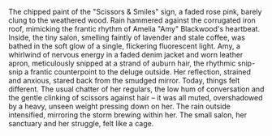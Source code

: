The chipped paint of the "Scissors & Smiles" sign, a faded rose pink, barely clung to the weathered wood.  Rain hammered against the corrugated iron roof, mimicking the frantic rhythm of Amelia "Amy" Blackwood's heartbeat.  Inside, the tiny salon, smelling faintly of lavender and stale coffee, was bathed in the soft glow of a single, flickering fluorescent light.  Amy, a whirlwind of nervous energy in a faded denim jacket and worn leather apron, meticulously snipped at a strand of auburn hair, the rhythmic snip-snip a frantic counterpoint to the deluge outside.  Her reflection, strained and anxious, stared back from the smudged mirror.  Today, things felt different.  The usual chatter of her regulars, the low hum of conversation and the gentle clinking of scissors against hair – it was all muted, overshadowed by a heavy, unseen weight pressing down on her.  The rain outside intensified, mirroring the storm brewing within her.  The small salon, her sanctuary and her struggle, felt like a cage.
